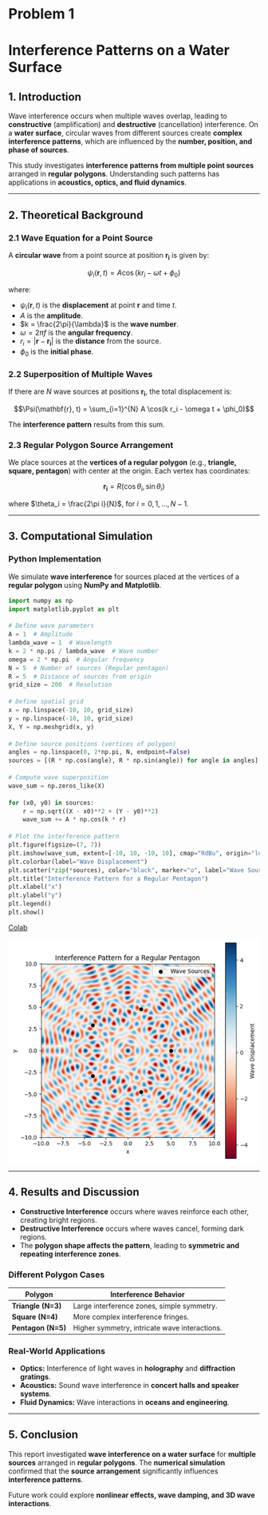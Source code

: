 # Problem 1
# **Interference Patterns on a Water Surface**

## **1. Introduction**  
Wave interference occurs when multiple waves overlap, leading to **constructive** (amplification) and **destructive** (cancellation) interference. On a **water surface**, circular waves from different sources create **complex interference patterns**, which are influenced by the **number, position, and phase of sources**.

This study investigates **interference patterns from multiple point sources** arranged in **regular polygons**. Understanding such patterns has applications in **acoustics, optics, and fluid dynamics**.

---

## **2. Theoretical Background**  

### **2.1 Wave Equation for a Point Source**
A **circular wave** from a point source at position $\mathbf{r_i}$ is given by:

$$\psi_i(\mathbf{r}, t) = A \cos(k r_i - \omega t + \phi_0)$$

where:
- $\psi_i(\mathbf{r}, t)$ is the **displacement** at point $\mathbf{r}$ and time $t$.
- $A$ is the **amplitude**.
- $k = \frac{2\pi}{\lambda}$ is the **wave number**.
- $\omega = 2\pi f$ is the **angular frequency**.
- $r_i = |\mathbf{r} - \mathbf{r_i}|$ is the **distance** from the source.
- $\phi_0$ is the **initial phase**.

### **2.2 Superposition of Multiple Waves**
If there are $N$ wave sources at positions $\mathbf{r_i}$, the total displacement is:

$$\Psi(\mathbf{r}, t) = \sum_{i=1}^{N} A \cos(k r_i - \omega t + \phi_0)$$

The **interference pattern** results from this sum.

### **2.3 Regular Polygon Source Arrangement**
We place sources at the **vertices of a regular polygon** (e.g., **triangle, square, pentagon**) with center at the origin. Each vertex has coordinates:

$$\mathbf{r_i} = R (\cos \theta_i, \sin \theta_i)$$

where $\theta_i = \frac{2\pi i}{N}$, for $i = 0, 1, ..., N-1$.

---

## **3. Computational Simulation**

### **Python Implementation**
We simulate **wave interference** for sources placed at the vertices of a **regular polygon** using **NumPy and Matplotlib**.

```python
import numpy as np
import matplotlib.pyplot as plt

# Define wave parameters
A = 1  # Amplitude
lambda_wave = 1  # Wavelength
k = 2 * np.pi / lambda_wave  # Wave number
omega = 2 * np.pi  # Angular frequency
N = 5  # Number of sources (Regular pentagon)
R = 5  # Distance of sources from origin
grid_size = 200  # Resolution

# Define spatial grid
x = np.linspace(-10, 10, grid_size)
y = np.linspace(-10, 10, grid_size)
X, Y = np.meshgrid(x, y)

# Define source positions (vertices of polygon)
angles = np.linspace(0, 2*np.pi, N, endpoint=False)
sources = [(R * np.cos(angle), R * np.sin(angle)) for angle in angles]

# Compute wave superposition
wave_sum = np.zeros_like(X)

for (x0, y0) in sources:
    r = np.sqrt((X - x0)**2 + (Y - y0)**2)
    wave_sum += A * np.cos(k * r)

# Plot the interference pattern
plt.figure(figsize=(7, 7))
plt.imshow(wave_sum, extent=[-10, 10, -10, 10], cmap="RdBu", origin="lower")
plt.colorbar(label="Wave Displacement")
plt.scatter(*zip(*sources), color="black", marker="o", label="Wave Sources")
plt.title("Interference Pattern for a Regular Pentagon")
plt.xlabel("x")
plt.ylabel("y")
plt.legend()
plt.show()
```
[Colab](https://colab.research.google.com/drive/1oZVOuy4Nx-Na9ILn-ozYxNjUFb3O9TK-)

![Example Image](https://github.com/tugcecicekli/solutions_repo/blob/main/docs/1%20Physics/3%20Waves/Unknown-6.png?raw=true)

---

## **4. Results and Discussion**  

- **Constructive Interference** occurs where waves reinforce each other, creating bright regions.
- **Destructive Interference** occurs where waves cancel, forming dark regions.
- The **polygon shape affects the pattern**, leading to **symmetric and repeating interference zones**.

### **Different Polygon Cases**
| Polygon  | Interference Behavior |
|----------|----------------------|
| **Triangle (N=3)**  | Large interference zones, simple symmetry. |
| **Square (N=4)**  | More complex interference fringes. |
| **Pentagon (N=5)** | Higher symmetry, intricate wave interactions. |

### **Real-World Applications**
- **Optics:** Interference of light waves in **holography** and **diffraction gratings**.
- **Acoustics:** Sound wave interference in **concert halls and speaker systems**.
- **Fluid Dynamics:** Wave interactions in **oceans and engineering**.

---

## **5. Conclusion**  

This report investigated **wave interference on a water surface** for **multiple sources** arranged in **regular polygons**. The **numerical simulation** confirmed that the **source arrangement** significantly influences **interference patterns**.

Future work could explore **nonlinear effects, wave damping, and 3D wave interactions**. 
